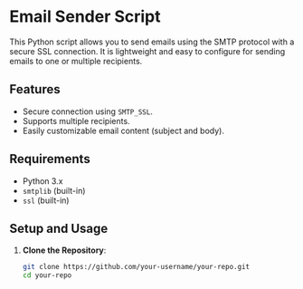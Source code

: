 # Email Sender Script

This Python script allows you to send emails using the SMTP protocol with a secure SSL connection. It is lightweight and easy to configure for sending emails to one or multiple recipients.

## Features

- Secure connection using `SMTP_SSL`.
- Supports multiple recipients.
- Easily customizable email content (subject and body).

## Requirements

- Python 3.x
- `smtplib` (built-in)
- `ssl` (built-in)

## Setup and Usage

1. **Clone the Repository**:
   ```bash
   git clone https://github.com/your-username/your-repo.git
   cd your-repo
